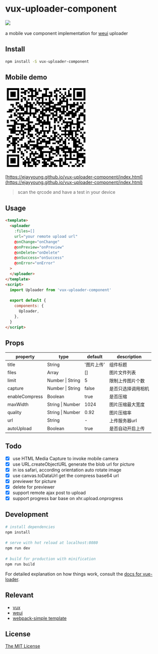 # vux-uploader-component
![](https://www.travis-ci.org/eJayYoung/vux-uploader-component.svg?branch=master)

a mobile vue component implementation for [weui](https://weui.io/weui.js/) uploader

## Install
```bash
npm install -S vux-uploader-component
```


## Mobile demo
![](./assets/qrcode.png)

[https://ejayyoung.github.io/vux-uploader-component/index.html](https://ejayyoung.github.io/vux-uploader-component/index.html)
> scan the qrcode and have a test in your device

## Usage
```html
<template>
  <uploader
    :files=[]
    url="your remote upload url"
    @onChange="onChange"
    @onPreview="onPreview"
    @onDelete="onDelete"
    @onSuccess="onSuccess"
    @onError="onError"
  >
  </uploader>
</template>
<script>
  import Uploader from 'vux-uploader-component'

  export default {
    components: {
      Uploader,
    },
  }
</script>
```

## Props

property | type | default | description
---------| ---- | ------- | -----------
title | String | '图片上传' | 组件标题
files | Array | [] | 图片文件列表
limit | Number \| String | 5 | 限制上传图片个数
capture | Number \| String | false | 是否只选择调用相机
enableCompress | Boolean | true | 是否压缩
maxWidth | String \| Number | 1024 | 图片压缩最大宽度
quality | String \| Number | 0.92 | 图片压缩率
url | String | - | 上传服务器url
autoUpload | Boolean | true | 是否自动开启上传

## Todo
- [x] use HTML Media Capture to invoke mobile camera
- [x] use URL.createObjectURL generate the blob url for picture
- [x] in ios safari, according orientation auto rotate image
- [x] use canvas.toDataUrl get the compress base64 url
- [x] previewer for picture
- [x] delete for previewer
- [x] support remote ajax post to upload
- [x] support progress bar base on xhr.upload.onprogress

## Development

```bash
# install dependencies
npm install

# serve with hot reload at localhost:8080
npm run dev

# build for production with minification
npm run build
```

For detailed explanation on how things work, consult the [docs for vue-loader](http://vuejs.github.io/vue-loader).

## Relevant
- [vux](https://github.com/airyland/vux)
- [weui](https://github.com/weui/weui)
- [webpack-simple template](https://github.com/vuejs-templates/webpack-simple)

## License
[The MIT License](http://opensource.org/licenses/MIT)
